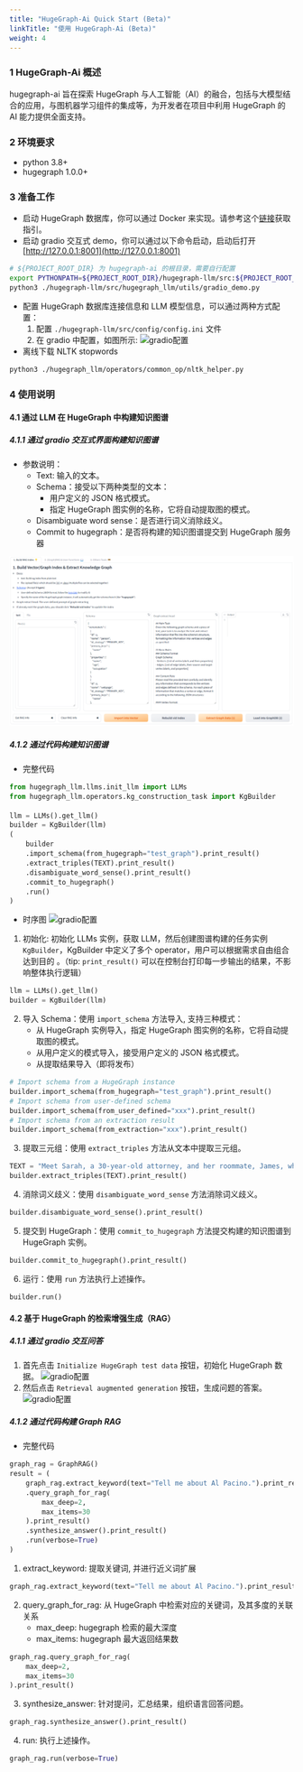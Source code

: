 ```yaml
---
title: "HugeGraph-Ai Quick Start (Beta)"
linkTitle: "使用 HugeGraph-Ai (Beta)"
weight: 4
---
```


### 1 HugeGraph-Ai 概述
hugegraph-ai 旨在探索 HugeGraph 与人工智能（AI）的融合，包括与大模型结合的应用，与图机器学习组件的集成等，为开发者在项目中利用 HugeGraph 的 AI 能力提供全面支持。

### 2 环境要求
- python 3.8+
- hugegraph 1.0.0+ 

### 3 准备工作
- 启动 HugeGraph 数据库，你可以通过 Docker 来实现。请参考这个[链接](https://hub.docker.com/r/hugegraph/hugegraph)获取指引。
- 启动 gradio 交互式 demo，你可以通过以下命令启动，启动后打开 [http://127.0.0.1:8001](http://127.0.0.1:8001)
```bash
# ${PROJECT_ROOT_DIR} 为 hugegraph-ai 的根目录，需要自行配置
export PYTHONPATH=${PROJECT_ROOT_DIR}/hugegraph-llm/src:${PROJECT_ROOT_DIR}/hugegraph-python-client/src
python3 ./hugegraph-llm/src/hugegraph_llm/utils/gradio_demo.py
```
- 配置 HugeGraph 数据库连接信息和 LLM 模型信息，可以通过两种方式配置：
  1. 配置 `./hugegraph-llm/src/config/config.ini` 文件
  2. 在 gradio 中配置，如图所示:
  ![gradio配置](/docs/images/gradio-config.png)
- 离线下载 NLTK stopwords 
```bash
python3 ./hugegraph_llm/operators/common_op/nltk_helper.py
```


### 4 使用说明
#### 4.1 通过 LLM 在 HugeGraph 中构建知识图谱
##### 4.1.1 通过 gradio 交互式界面构建知识图谱
- 参数说明：
  - Text: 输入的文本。 
  - Schema：接受以下两种类型的文本： 
    - 用户定义的 JSON 格式模式。 
    - 指定 HugeGraph 图实例的名称，它将自动提取图的模式。
  - Disambiguate word sense：是否进行词义消除歧义。 
  - Commit to hugegraph：是否将构建的知识图谱提交到 HugeGraph 服务器

![gradio配置](/docs/images/gradio-kg.png)

##### 4.1.2 通过代码构建知识图谱
- 完整代码
```python
from hugegraph_llm.llms.init_llm import LLMs
from hugegraph_llm.operators.kg_construction_task import KgBuilder

llm = LLMs().get_llm()
builder = KgBuilder(llm)
(
    builder
    .import_schema(from_hugegraph="test_graph").print_result()
    .extract_triples(TEXT).print_result()
    .disambiguate_word_sense().print_result()
    .commit_to_hugegraph()
    .run()
)
```
- 时序图
![gradio配置](/docs/images/kg-uml.png)


1. 初始化: 初始化 LLMs 实例，获取 LLM，然后创建图谱构建的任务实例 `KgBuilder`，KgBuilder 中定义了多个 operator，用户可以根据需求自由组合达到目的 。（tip: `print_result()` 可以在控制台打印每一步输出的结果，不影响整体执行逻辑）

```python
llm = LLMs().get_llm()
builder = KgBuilder(llm)
```
2. 导入 Schema：使用 `import_schema` 方法导入, 支持三种模式：
    - 从 HugeGraph 实例导入，指定 HugeGraph 图实例的名称，它将自动提取图的模式。
    - 从用户定义的模式导入，接受用户定义的 JSON 格式模式。
    - 从提取结果导入（即将发布）
```python
# Import schema from a HugeGraph instance
builder.import_schema(from_hugegraph="test_graph").print_result()
# Import schema from user-defined schema
builder.import_schema(from_user_defined="xxx").print_result()
# Import schema from an extraction result
builder.import_schema(from_extraction="xxx").print_result()
```
3. 提取三元组：使用 `extract_triples` 方法从文本中提取三元组。

```python
TEXT = "Meet Sarah, a 30-year-old attorney, and her roommate, James, whom she's shared a home with since 2010."
builder.extract_triples(TEXT).print_result()
```
4. 消除词义歧义：使用 `disambiguate_word_sense` 方法消除词义歧义。

```python
builder.disambiguate_word_sense().print_result()
```
5. 提交到 HugeGraph：使用 `commit_to_hugegraph` 方法提交构建的知识图谱到 HugeGraph 实例。

```python
builder.commit_to_hugegraph().print_result()
```

6. 运行：使用 `run` 方法执行上述操作。
```python
builder.run()
```

#### 4.2 基于 HugeGraph 的检索增强生成（RAG）
##### 4.1.1 通过 gradio 交互问答
1. 首先点击 `Initialize HugeGraph test data` 按钮，初始化 HugeGraph 数据。
  ![gradio配置](/docs/images/gradio-rag-1.png)
2. 然后点击 `Retrieval augmented generation` 按钮，生成问题的答案。
   ![gradio配置](/docs/images/gradio-rag-2.png)

##### 4.1.2 通过代码构建 Graph RAG
- 完整代码
```python
graph_rag = GraphRAG()
result = (
    graph_rag.extract_keyword(text="Tell me about Al Pacino.").print_result()
    .query_graph_for_rag(
        max_deep=2,
        max_items=30
    ).print_result()
    .synthesize_answer().print_result()
    .run(verbose=True)
)
```
1. extract_keyword: 提取关键词, 并进行近义词扩展
```python
graph_rag.extract_keyword(text="Tell me about Al Pacino.").print_result()
```
2. query_graph_for_rag: 从 HugeGraph 中检索对应的关键词，及其多度的关联关系
   - max_deep: hugegraph 检索的最大深度
   - max_items: hugegraph 最大返回结果数
```python
graph_rag.query_graph_for_rag(
    max_deep=2,
    max_items=30
).print_result()
```
3. synthesize_answer: 针对提问，汇总结果，组织语言回答问题。
```python
graph_rag.synthesize_answer().print_result()
```
4. run: 执行上述操作。
```python
graph_rag.run(verbose=True)
```
